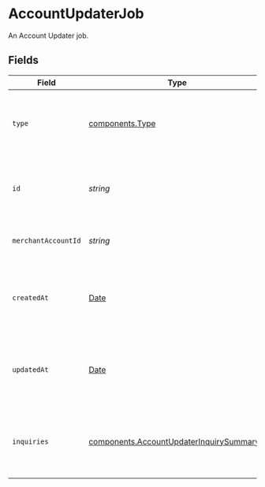 # AccountUpdaterJob

An Account Updater job.


## Fields

| Field                                                                                                | Type                                                                                                 | Required                                                                                             | Description                                                                                          | Example                                                                                              |
| ---------------------------------------------------------------------------------------------------- | ---------------------------------------------------------------------------------------------------- | ---------------------------------------------------------------------------------------------------- | ---------------------------------------------------------------------------------------------------- | ---------------------------------------------------------------------------------------------------- |
| `type`                                                                                               | [components.Type](../../models/components/type.md)                                                   | :heavy_minus_sign:                                                                                   | The type of this resource. Is always `account-updater-job`.                                          | account-updater-job                                                                                  |
| `id`                                                                                                 | *string*                                                                                             | :heavy_minus_sign:                                                                                   | The unique identifier for this Account Updater job.                                                  | fe26475d-ec3e-4884-9553-f7356683f7f9                                                                 |
| `merchantAccountId`                                                                                  | *string*                                                                                             | :heavy_minus_sign:                                                                                   | The unique ID for a merchant account.                                                                | default                                                                                              |
| `createdAt`                                                                                          | [Date](https://developer.mozilla.org/en-US/docs/Web/JavaScript/Reference/Global_Objects/Date)        | :heavy_minus_sign:                                                                                   | The date and time when this Account Updater job was created.                                         | 2023-07-26T19:23:00.000+00:00                                                                        |
| `updatedAt`                                                                                          | [Date](https://developer.mozilla.org/en-US/docs/Web/JavaScript/Reference/Global_Objects/Date)        | :heavy_minus_sign:                                                                                   | The date and time when this Account Updater job was last updated.                                    | 2023-07-26T19:23:00.000+00:00                                                                        |
| `inquiries`                                                                                          | [components.AccountUpdaterInquirySummary](../../models/components/accountupdaterinquirysummary.md)[] | :heavy_minus_sign:                                                                                   | A list of inquiries associated with this Account Updater job.                                        |                                                                                                      |